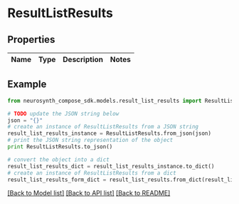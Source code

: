 # ResultListResults


## Properties
Name | Type | Description | Notes
------------ | ------------- | ------------- | -------------

## Example

```python
from neurosynth_compose_sdk.models.result_list_results import ResultListResults

# TODO update the JSON string below
json = "{}"
# create an instance of ResultListResults from a JSON string
result_list_results_instance = ResultListResults.from_json(json)
# print the JSON string representation of the object
print ResultListResults.to_json()

# convert the object into a dict
result_list_results_dict = result_list_results_instance.to_dict()
# create an instance of ResultListResults from a dict
result_list_results_form_dict = result_list_results.from_dict(result_list_results_dict)
```
[[Back to Model list]](../README.md#documentation-for-models) [[Back to API list]](../README.md#documentation-for-api-endpoints) [[Back to README]](../README.md)


